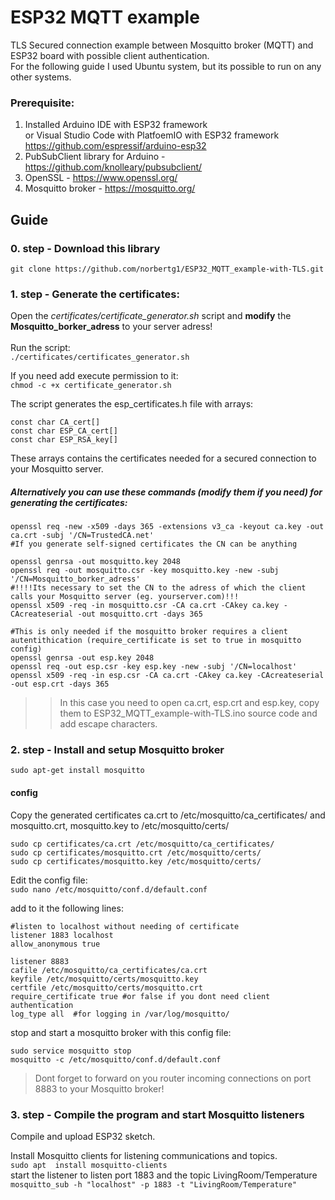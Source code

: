 # ESP32 MQTT example
TLS Secured connection example between Mosquitto broker (MQTT) and ESP32 board with possible client authentication.\
For the following guide I used Ubuntu system, but its possible to run on any other systems.

### Prerequisite:
 1. Installed Arduino IDE with ESP32 framework\
    or Visual Studio Code with PlatfoemIO with ESP32 framework\
    https://github.com/espressif/arduino-esp32
 3. PubSubClient library for Arduino - https://github.com/knolleary/pubsubclient/
 4. OpenSSL - https://www.openssl.org/
 5. Mosquitto broker - https://mosquitto.org/

## Guide
### 0. step - Download this library
```git clone https://github.com/norbertg1/ESP32_MQTT_example-with-TLS.git```

### 1. step - Generate the certificates:
Open the *certificates/certificate_generator.sh* script and **modify** the **Mosquitto_borker_adress** to your server adress!\
\
Run the script:\
```./certificates/certificates_generator.sh```  

If you need add execute permission to it:\
```chmod -c +x certificate_generator.sh```

The script generates the esp_certificates.h file with arrays:
```
const char CA_cert[]
const char ESP_CA_cert[]
const char ESP_RSA_key[]
```
These arrays contains the certificates needed for a secured connection to your Mosquitto server.
  
  
  
  
##### Alternatively you can use these commands (modify them if you need) for generating the certificates:
```
openssl req -new -x509 -days 365 -extensions v3_ca -keyout ca.key -out ca.crt -subj '/CN=TrustedCA.net'  
#If you generate self-signed certificates the CN can be anything

openssl genrsa -out mosquitto.key 2048
openssl req -out mosquitto.csr -key mosquitto.key -new -subj '/CN=Mosquitto_borker_adress'    
#!!!!Its necessary to set the CN to the adress of which the client calls your Mosquitto server (eg. yourserver.com)!!!
openssl x509 -req -in mosquitto.csr -CA ca.crt -CAkey ca.key -CAcreateserial -out mosquitto.crt -days 365 

#This is only needed if the mosquitto broker requires a client autentithication (require_certificate is set to true in mosquitto config)
openssl genrsa -out esp.key 2048
openssl req -out esp.csr -key esp.key -new -subj '/CN=localhost'
openssl x509 -req -in esp.csr -CA ca.crt -CAkey ca.key -CAcreateserial -out esp.crt -days 365
```
>> In this case you need to open ca.crt, esp.crt and esp.key, copy them to ESP32_MQTT_example-with-TLS.ino source code and add escape characters. 

### 2. step - Install and setup Mosquitto broker
```sudo apt-get install mosquitto```
#### config

Copy the generated certificates ca.crt to /etc/mosquitto/ca_certificates/ and mosquitto.crt, mosquitto.key to /etc/mosquitto/certs/
```
sudo cp certificates/ca.crt /etc/mosquitto/ca_certificates/
sudo cp certificates/mosquitto.crt /etc/mosquitto/certs/
sudo cp certificates/mosquitto.key /etc/mosquitto/certs/
```
Edit the config file:\
```sudo nano /etc/mosquitto/conf.d/default.conf```  

add to it the following lines:
```
#listen to localhost without needing of certificate
listener 1883 localhost
allow_anonymous true

listener 8883
cafile /etc/mosquitto/ca_certificates/ca.crt
keyfile /etc/mosquitto/certs/mosquitto.key
certfile /etc/mosquitto/certs/mosquitto.crt
require_certificate true #or false if you dont need client authentication
log_type all  #for logging in /var/log/mosquitto/
```
stop and start a mosquitto broker with this config file:
```
sudo service mosquitto stop
mosquitto -c /etc/mosquitto/conf.d/default.conf
```
> Dont forget to forward on you router incoming connections on port 8883 to your Mosquitto broker!

### 3. step - Compile the program and start Mosquitto listeners
Compile and upload ESP32 sketch.

Install Mosquitto clients for listening communications and topics.  
```sudo apt  install mosquitto-clients```  
start the listener to listen port 1883 and the topic LivingRoom/Temperature  
```mosquitto_sub -h "localhost" -p 1883 -t "LivingRoom/Temperature"```
